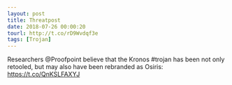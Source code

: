 ```yaml
---
layout: post
title: Threatpost
date: 2018-07-26 00:00:20
tourl: http://t.co/rD9Wvdqf3e
tags: [Trojan]
---
```

Researchers @Proofpoint believe that the Kronos #trojan has been not only retooled, but may also have been rebranded as Osiris: https://t.co/QnKSLFAXYJ
